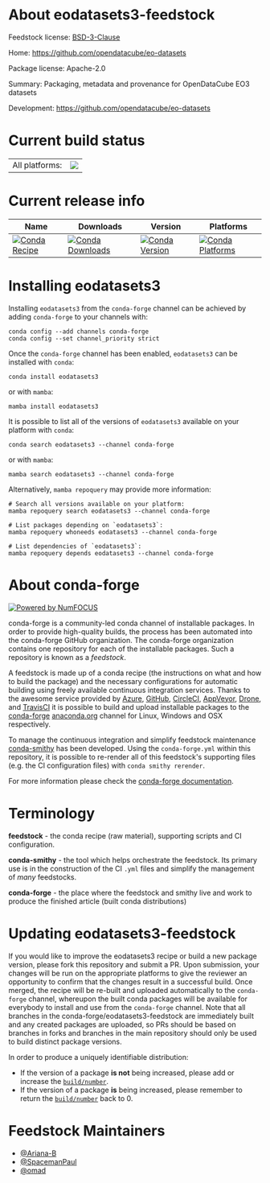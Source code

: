 About eodatasets3-feedstock
===========================

Feedstock license: [BSD-3-Clause](https://github.com/conda-forge/eodatasets3-feedstock/blob/main/LICENSE.txt)

Home: https://github.com/opendatacube/eo-datasets

Package license: Apache-2.0

Summary: Packaging, metadata and provenance for OpenDataCube EO3 datasets

Development: https://github.com/opendatacube/eo-datasets

Current build status
====================


<table><tr><td>All platforms:</td>
    <td>
      <a href="https://dev.azure.com/conda-forge/feedstock-builds/_build/latest?definitionId=17870&branchName=main">
        <img src="https://dev.azure.com/conda-forge/feedstock-builds/_apis/build/status/eodatasets3-feedstock?branchName=main">
      </a>
    </td>
  </tr>
</table>

Current release info
====================

| Name | Downloads | Version | Platforms |
| --- | --- | --- | --- |
| [![Conda Recipe](https://img.shields.io/badge/recipe-eodatasets3-green.svg)](https://anaconda.org/conda-forge/eodatasets3) | [![Conda Downloads](https://img.shields.io/conda/dn/conda-forge/eodatasets3.svg)](https://anaconda.org/conda-forge/eodatasets3) | [![Conda Version](https://img.shields.io/conda/vn/conda-forge/eodatasets3.svg)](https://anaconda.org/conda-forge/eodatasets3) | [![Conda Platforms](https://img.shields.io/conda/pn/conda-forge/eodatasets3.svg)](https://anaconda.org/conda-forge/eodatasets3) |

Installing eodatasets3
======================

Installing `eodatasets3` from the `conda-forge` channel can be achieved by adding `conda-forge` to your channels with:

```
conda config --add channels conda-forge
conda config --set channel_priority strict
```

Once the `conda-forge` channel has been enabled, `eodatasets3` can be installed with `conda`:

```
conda install eodatasets3
```

or with `mamba`:

```
mamba install eodatasets3
```

It is possible to list all of the versions of `eodatasets3` available on your platform with `conda`:

```
conda search eodatasets3 --channel conda-forge
```

or with `mamba`:

```
mamba search eodatasets3 --channel conda-forge
```

Alternatively, `mamba repoquery` may provide more information:

```
# Search all versions available on your platform:
mamba repoquery search eodatasets3 --channel conda-forge

# List packages depending on `eodatasets3`:
mamba repoquery whoneeds eodatasets3 --channel conda-forge

# List dependencies of `eodatasets3`:
mamba repoquery depends eodatasets3 --channel conda-forge
```


About conda-forge
=================

[![Powered by
NumFOCUS](https://img.shields.io/badge/powered%20by-NumFOCUS-orange.svg?style=flat&colorA=E1523D&colorB=007D8A)](https://numfocus.org)

conda-forge is a community-led conda channel of installable packages.
In order to provide high-quality builds, the process has been automated into the
conda-forge GitHub organization. The conda-forge organization contains one repository
for each of the installable packages. Such a repository is known as a *feedstock*.

A feedstock is made up of a conda recipe (the instructions on what and how to build
the package) and the necessary configurations for automatic building using freely
available continuous integration services. Thanks to the awesome service provided by
[Azure](https://azure.microsoft.com/en-us/services/devops/), [GitHub](https://github.com/),
[CircleCI](https://circleci.com/), [AppVeyor](https://www.appveyor.com/),
[Drone](https://cloud.drone.io/welcome), and [TravisCI](https://travis-ci.com/)
it is possible to build and upload installable packages to the
[conda-forge](https://anaconda.org/conda-forge) [anaconda.org](https://anaconda.org/)
channel for Linux, Windows and OSX respectively.

To manage the continuous integration and simplify feedstock maintenance
[conda-smithy](https://github.com/conda-forge/conda-smithy) has been developed.
Using the ``conda-forge.yml`` within this repository, it is possible to re-render all of
this feedstock's supporting files (e.g. the CI configuration files) with ``conda smithy rerender``.

For more information please check the [conda-forge documentation](https://conda-forge.org/docs/).

Terminology
===========

**feedstock** - the conda recipe (raw material), supporting scripts and CI configuration.

**conda-smithy** - the tool which helps orchestrate the feedstock.
                   Its primary use is in the construction of the CI ``.yml`` files
                   and simplify the management of *many* feedstocks.

**conda-forge** - the place where the feedstock and smithy live and work to
                  produce the finished article (built conda distributions)


Updating eodatasets3-feedstock
==============================

If you would like to improve the eodatasets3 recipe or build a new
package version, please fork this repository and submit a PR. Upon submission,
your changes will be run on the appropriate platforms to give the reviewer an
opportunity to confirm that the changes result in a successful build. Once
merged, the recipe will be re-built and uploaded automatically to the
`conda-forge` channel, whereupon the built conda packages will be available for
everybody to install and use from the `conda-forge` channel.
Note that all branches in the conda-forge/eodatasets3-feedstock are
immediately built and any created packages are uploaded, so PRs should be based
on branches in forks and branches in the main repository should only be used to
build distinct package versions.

In order to produce a uniquely identifiable distribution:
 * If the version of a package **is not** being increased, please add or increase
   the [``build/number``](https://docs.conda.io/projects/conda-build/en/latest/resources/define-metadata.html#build-number-and-string).
 * If the version of a package **is** being increased, please remember to return
   the [``build/number``](https://docs.conda.io/projects/conda-build/en/latest/resources/define-metadata.html#build-number-and-string)
   back to 0.

Feedstock Maintainers
=====================

* [@Ariana-B](https://github.com/Ariana-B/)
* [@SpacemanPaul](https://github.com/SpacemanPaul/)
* [@omad](https://github.com/omad/)

